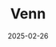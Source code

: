 ---  
layout: startup_page  
title: "Venn"  
id: "venn.ca"  
permalink: "/vennvenn.ca02262025/"  
website: "https://venn.ca/"  
funding_round: "Series A"  
funding_amount: "$21.5M"  
investors: "Left Lane Capital, XYZ Venture Capital, Intact Ventures, Gradient"  
about: "Venn is an all-in-one financial platform built for Canadian businesses, providing them with a digital banking platform to manage their finances. The platform offers a range of financial products and services, including multi-currency accounts, global bank transfers and high-yield investment options, helping businesses manage their operations across borders more effectively."  
markets: "Fintech, Financial Services"  
hq: "Toronto, Ontario, Canada"  
founded_year: "2019"  
linkedin: "https://ca.linkedin.com/company/vennca"  
twitter: "https://twitter.com/Venn_Software"  
instagram: ""  
facebook: "https://www.facebook.com/vennbrooklyn"  
crunchbase: "https://www.crunchbase.com/organization/venn-7cc2"  
pitchbook: "https://pitchbook.com/profiles/company/530068-69"  

date_display: "26-Feb-2025"  
date: "2025-02-26"

# SEO Optimization  
meta_title: "Venn - Series A Funding ($21.5M)"  
meta_description: "Venn, Venn is an all-in-one financial platform built for Canadian businesses, providing them with a digital banking platform to manage their finances. The p..."  
meta_keywords: "Venn, Fintech, Financial Services, Series A funding"  
canonical_url: "https://startup.projectstartups.com/vennvenn.ca02262025/"  
---